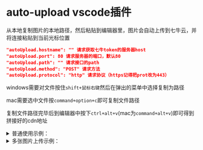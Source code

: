 # auto-upload vscode插件

从本地复制图片的本地路径，然后粘贴到编辑器里，图片会自动上传到七牛云，并将连接粘贴到当前光标位置

```json
"autoUpload.hostname": "" 请求获取七牛token的服务器host
"autoUpload.port": 80 请求服务器的端口，默认80
"autoUpload.path": "" 请求接口的path
"autoUpload.method": "POST" 请求方法
"autoUpload.protocol": "http" 请求协议（https记得把prot改为443）
```

windows需要对文件按住`shift+鼠标右键`然后在弹出的菜单中选择复制为路径

mac需要选中文件按`command+option+c`即可复制文件路径

复制文件路径完毕后到编辑器中按下`ctrl+alt+v`(mac为`command+alt+v`)即可得到拼接好的cdn地址


<details>
  <summary>普通使用示例：</summary>
  <img src="https://github.com/JayZangwill/vscode-auto-upload/raw/master/img/guide.gif" alt="clipboard.gif">
</details>

<details>
  <summary>多张图片上传示例：</summary>
  <img src="https://github.com/JayZangwill/vscode-auto-upload/raw/master/img/guide1.gif" alt="clipboard.gif">
</details>
